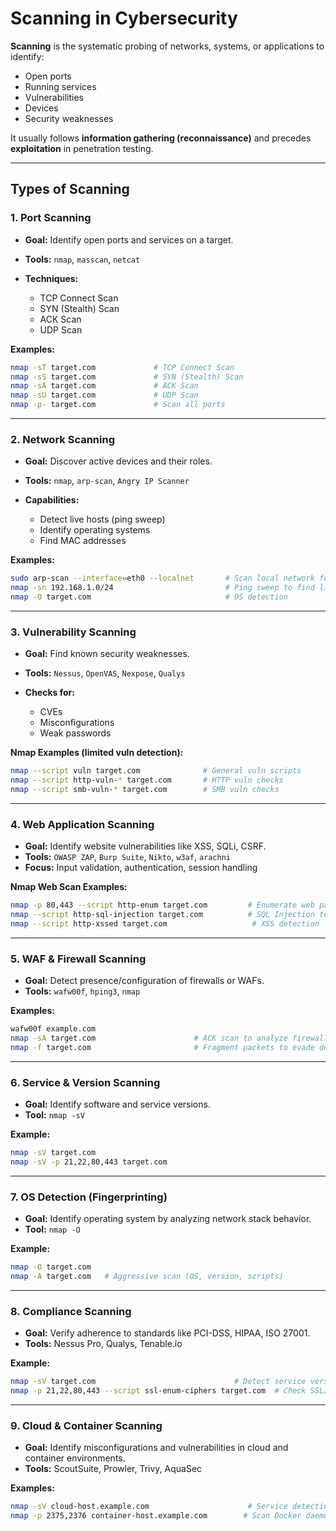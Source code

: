 # Scanning in Cybersecurity

**Scanning** is the systematic probing of networks, systems, or applications to identify:

* Open ports
* Running services
* Vulnerabilities
* Devices
* Security weaknesses

It usually follows **information gathering (reconnaissance)** and precedes **exploitation** in penetration testing.

---

## Types of Scanning

### 1. Port Scanning

* **Goal:** Identify open ports and services on a target.
* **Tools:** `nmap`, `masscan`, `netcat`
* **Techniques:**

  * TCP Connect Scan
  * SYN (Stealth) Scan
  * ACK Scan
  * UDP Scan

**Examples:**

```bash
nmap -sT target.com             # TCP Connect Scan
nmap -sS target.com             # SYN (Stealth) Scan
nmap -sA target.com             # ACK Scan
nmap -sU target.com             # UDP Scan
nmap -p- target.com             # Scan all ports
```

---

### 2. Network Scanning

* **Goal:** Discover active devices and their roles.
* **Tools:** `nmap`, `arp-scan`, `Angry IP Scanner`
* **Capabilities:**

  * Detect live hosts (ping sweep)
  * Identify operating systems
  * Find MAC addresses

**Examples:**

```bash
sudo arp-scan --interface=eth0 --localnet       # Scan local network for IP and MAC
nmap -sn 192.168.1.0/24                         # Ping sweep to find live hosts
nmap -O target.com                              # OS detection
```

---

### 3. Vulnerability Scanning

* **Goal:** Find known security weaknesses.
* **Tools:** `Nessus`, `OpenVAS`, `Nexpose`, `Qualys`
* **Checks for:**

  * CVEs
  * Misconfigurations
  * Weak passwords

**Nmap Examples (limited vuln detection):**

```bash
nmap --script vuln target.com              # General vuln scripts
nmap --script http-vuln-* target.com       # HTTP vuln checks
nmap --script smb-vuln-* target.com        # SMB vuln checks
```

---

### 4. Web Application Scanning

* **Goal:** Identify website vulnerabilities like XSS, SQLi, CSRF.
* **Tools:** `OWASP ZAP`, `Burp Suite`, `Nikto`, `w3af`, `arachni`
* **Focus:** Input validation, authentication, session handling

**Nmap Web Scan Examples:**

```bash
nmap -p 80,443 --script http-enum target.com         # Enumerate web paths
nmap --script http-sql-injection target.com          # SQL Injection tests
nmap --script http-xssed target.com                   # XSS detection
```

---

### 5. WAF & Firewall Scanning

* **Goal:** Detect presence/configuration of firewalls or WAFs.
* **Tools:** `wafw00f`, `hping3`, `nmap`

**Examples:**

```bash
wafw00f example.com
nmap -sA target.com                      # ACK scan to analyze firewall behavior
nmap -f target.com                       # Fragment packets to evade detection
```

---

### 6. Service & Version Scanning

* **Goal:** Identify software and service versions.
* **Tool:** `nmap -sV`

**Example:**

```bash
nmap -sV target.com
nmap -sV -p 21,22,80,443 target.com
```

---

### 7. OS Detection (Fingerprinting)

* **Goal:** Identify operating system by analyzing network stack behavior.
* **Tool:** `nmap -O`

**Example:**

```bash
nmap -O target.com
nmap -A target.com   # Aggressive scan (OS, version, scripts)
```

---

### 8. Compliance Scanning

* **Goal:** Verify adherence to standards like PCI-DSS, HIPAA, ISO 27001.
* **Tools:** Nessus Pro, Qualys, Tenable.io

**Example:**

```bash
nmap -sV target.com                               # Detect service versions
nmap -p 21,22,80,443 --script ssl-enum-ciphers target.com  # Check SSL/TLS config
```

---

### 9. Cloud & Container Scanning

* **Goal:** Identify misconfigurations and vulnerabilities in cloud and container environments.
* **Tools:** ScoutSuite, Prowler, Trivy, AquaSec

**Examples:**

```bash
nmap -sV cloud-host.example.com                      # Service detection on cloud VM
nmap -p 2375,2376 container-host.example.com        # Scan Docker daemon ports (if exposed)
```
